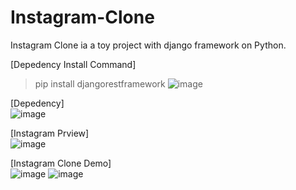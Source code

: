 # Instagram-Clone
Instagram Clone ia a toy project with django framework on Python.

[Depedency Install Command] <br/>
>  pip install djangorestframework
>  ![image](https://github.com/user-attachments/assets/49f71d22-cef8-4262-a805-167a6420faaa)<br/>

[Depedency] <br/>
![image](https://github.com/user-attachments/assets/d70d7f77-4a4f-42c0-8e17-238130b85709)

[Instagram Prview]<br/>
![image](https://github.com/user-attachments/assets/fc621d00-10b4-4024-a50f-fb450c74aece)<br/>

[Instagram Clone Demo]<br/>
![image](https://github.com/user-attachments/assets/515e6202-732d-4332-8a97-0e374ce3016b)
![image](https://github.com/user-attachments/assets/629bc186-a6e4-4c77-a071-d057b388645e)


